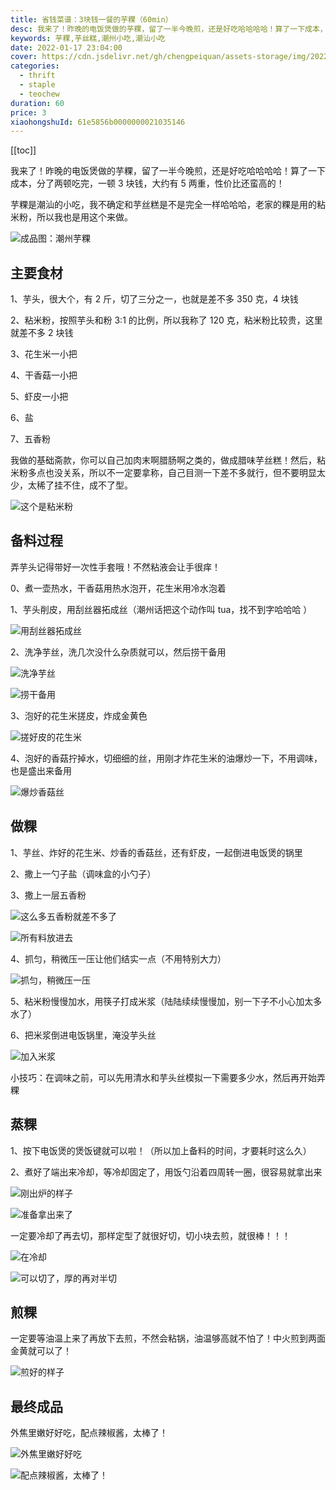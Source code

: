 ```yaml
---
title: 省钱菜谱：3块钱一餐的芋粿（60min）
desc: 我来了！昨晚的电饭煲做的芋粿，留了一半今晚煎，还是好吃哈哈哈哈！算了一下成本，分了两顿吃完，一顿 3 块钱，大约有 5 两重，性价比还蛮高的！芋粿是潮汕的小吃，我不确定和芋丝糕是不是完全一样哈哈哈，老家的粿是用的粘米粉，所以我也是用这个来做。
keywords: 芋粿,芋丝糕,潮州小吃,潮汕小吃
date: 2022-01-17 23:04:00
cover: https://cdn.jsdelivr.net/gh/chengpeiquan/assets-storage/img/2022/01/20220120003111.jpg
categories:
  - thrift
  - staple
  - teochew
duration: 60
price: 3
xiaohongshuId: 61e5856b0000000021035146
---
```


[[toc]]

我来了！昨晚的电饭煲做的芋粿，留了一半今晚煎，还是好吃哈哈哈哈！算了一下成本，分了两顿吃完，一顿 3 块钱，大约有 5 两重，性价比还蛮高的！

芋粿是潮汕的小吃，我不确定和芋丝糕是不是完全一样哈哈哈，老家的粿是用的粘米粉，所以我也是用这个来做。

![成品图：潮州芋粿](https://cdn.jsdelivr.net/gh/chengpeiquan/assets-storage/img/2022/01/20220120003528.jpg)

## 主要食材

1、芋头，很大个，有 2 斤，切了三分之一，也就是差不多 350 克，4 块钱

2、粘米粉，按照芋头和粉 3:1 的比例，所以我称了 120 克，粘米粉比较贵，这里就差不多 2 块钱

3、花生米一小把

4、干香菇一小把

5、虾皮一小把

6、盐

7、五香粉

我做的基础斋款，你可以自己加肉末啊腊肠啊之类的，做成腊味芋丝糕！然后，粘米粉多点也没关系，所以不一定要拿称，自己目测一下差不多就行，但不要明显太少，太稀了挂不住，成不了型。

![这个是粘米粉](https://cdn.jsdelivr.net/gh/chengpeiquan/assets-storage/img/2022/01/20220120003529.jpg)

## 备料过程

弄芋头记得带好一次性手套哦！不然粘液会让手很痒！

0、煮一壶热水，干香菇用热水泡开，花生米用冷水泡着

1、芋头削皮，用刮丝器拓成丝（潮州话把这个动作叫 tua，找不到字哈哈哈 ）

![用刮丝器拓成丝](https://cdn.jsdelivr.net/gh/chengpeiquan/assets-storage/img/2022/01/20220120003513.jpg)

2、洗净芋丝，洗几次没什么杂质就可以，然后捞干备用

![洗净芋丝](https://cdn.jsdelivr.net/gh/chengpeiquan/assets-storage/img/2022/01/20220120003514.jpg)

![捞干备用](https://cdn.jsdelivr.net/gh/chengpeiquan/assets-storage/img/2022/01/20220120003515.jpg)

3、泡好的花生米搓皮，炸成金黄色

![搓好皮的花生米](https://cdn.jsdelivr.net/gh/chengpeiquan/assets-storage/img/2022/01/20220120003516.jpg)

4、泡好的香菇拧掉水，切细细的丝，用刚才炸花生米的油爆炒一下，不用调味，也是盛出来备用

![爆炒香菇丝](https://cdn.jsdelivr.net/gh/chengpeiquan/assets-storage/img/2022/01/20220120003517.jpg)

## 做粿

1、芋丝、炸好的花生米、炒香的香菇丝，还有虾皮，一起倒进电饭煲的锅里

2、撒上一勺子盐（调味盒的小勺子）

3、撒上一层五香粉

![这么多五香粉就差不多了](https://cdn.jsdelivr.net/gh/chengpeiquan/assets-storage/img/2022/01/20220120003518.jpg)

![所有料放进去](https://cdn.jsdelivr.net/gh/chengpeiquan/assets-storage/img/2022/01/20220120003519.jpg)

4、抓匀，稍微压一压让他们结实一点（不用特别大力）

![抓匀，稍微压一压](https://cdn.jsdelivr.net/gh/chengpeiquan/assets-storage/img/2022/01/20220120003520.jpg)

5、粘米粉慢慢加水，用筷子打成米浆（陆陆续续慢慢加，别一下子不小心加太多水了）

6、把米浆倒进电饭锅里，淹没芋头丝

![加入米浆](https://cdn.jsdelivr.net/gh/chengpeiquan/assets-storage/img/2022/01/20220120003521.jpg)

小技巧：在调味之前，可以先用清水和芋头丝模拟一下需要多少水，然后再开始弄粿

## 蒸粿

1、按下电饭煲的煲饭键就可以啦！（所以加上备料的时间，才要耗时这么久）

2、煮好了端出来冷却，等冷却固定了，用饭勺沿着四周转一圈，很容易就拿出来

![刚出炉的样子](https://cdn.jsdelivr.net/gh/chengpeiquan/assets-storage/img/2022/01/20220120003522.jpg)

![准备拿出来了](https://cdn.jsdelivr.net/gh/chengpeiquan/assets-storage/img/2022/01/20220120003523.jpg)

一定要冷却了再去切，那样定型了就很好切，切小块去煎，就很棒！！！

![在冷却](https://cdn.jsdelivr.net/gh/chengpeiquan/assets-storage/img/2022/01/20220120003524.jpg)

![可以切了，厚的再对半切](https://cdn.jsdelivr.net/gh/chengpeiquan/assets-storage/img/2022/01/20220120003525.jpg)

## 煎粿

一定要等油温上来了再放下去煎，不然会粘锅，油温够高就不怕了！中火煎到两面金黄就可以了！

![煎好的样子](https://cdn.jsdelivr.net/gh/chengpeiquan/assets-storage/img/2022/01/20220120003528.jpg)

## 最终成品

外焦里嫩好好吃，配点辣椒酱，太棒了！

![外焦里嫩好好吃](https://cdn.jsdelivr.net/gh/chengpeiquan/assets-storage/img/2022/01/20220120003526.jpg)

![配点辣椒酱，太棒了！](https://cdn.jsdelivr.net/gh/chengpeiquan/assets-storage/img/2022/01/20220120003527.jpg)
